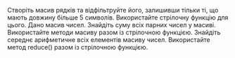 Створіть масив рядків та відфільтруйте його, залишивши тільки ті, що мають довжину більше 5 символів. Використайте стрілочну функцію для цього.
Дано масив чисел. Знайдіть суму всіх парних чисел у масиві. Використайте методи масиву разом із стрілочною функцією.
Знайдіть середнє арифметичне всіх елементів масиву чисел. Використайте метод reduce() разом із стрілочною функцією.